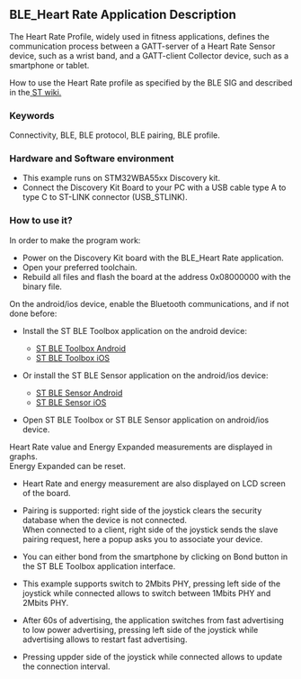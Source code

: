 ## __BLE_Heart Rate Application Description__

The Heart Rate Profile, widely used in fitness applications, defines the communication process between a GATT-server of a Heart Rate Sensor device, such as a wrist band, and a GATT-client Collector device, such as a smartphone or tablet.  

How to use the Heart Rate profile as specified by the BLE SIG and described in the<a href="https://wiki.st.com/stm32mcu/wiki/Connectivity:STM32WBA_HeartRate#Heart_Rate_Profile"> ST wiki.</a>  

### __Keywords__

Connectivity, BLE, BLE protocol, BLE pairing, BLE profile.  

### __Hardware and Software environment__

  - This example runs on STM32WBA55xx Discovery kit.  
  - Connect the Discovery Kit Board to your PC with a USB cable type A to type C to ST-LINK connector (USB_STLINK).  

### __How to use it?__

In order to make the program work:  

- Power on the Discovery Kit board with the BLE_Heart Rate application.  
- Open your preferred toolchain.  
- Rebuild all files and flash the board at the address 0x08000000 with the binary file.  

On the android/ios device, enable the Bluetooth communications, and if not done before:  

- Install the ST BLE Toolbox application on the android device:  
  - <a href="https://play.google.com/store/apps/details?id=com.st.dit.stbletoolbox"> ST BLE Toolbox Android</a>  
  - <a href="https://apps.apple.com/us/app/st-ble-toolbox/id1531295550"> ST BLE Toolbox iOS</a>  

- Or install the ST BLE Sensor application on the android/ios device:  
  - <a href="https://play.google.com/store/apps/details?id=com.st.bluems"> ST BLE Sensor Android</a>  
  - <a href="https://itunes.apple.com/us/App/st-bluems/id993670214?mt=8"> ST BLE Sensor iOS</a>  

- Open ST BLE Toolbox or ST BLE Sensor application on android/ios device.  

Heart Rate value and Energy Expanded measurements are displayed in graphs.  
Energy Expanded can be reset.  

- Heart Rate and energy measurement are also displayed on LCD screen of the board.  
- Pairing is supported: right side of the joystick clears the security database when the device is not connected.  
When connected to a client, right side of the joystick sends the slave pairing request, here a popup asks you to associate your device.  

- You can either bond from the smartphone by clicking on Bond button in the ST BLE Toolbox application interface.  
- This example supports switch to 2Mbits PHY, pressing left side of the joystick while connected allows to switch between 1Mbits PHY and 2Mbits PHY.  
- After 60s of advertising, the application switches from fast advertising to low power advertising, pressing left side of the joystick while advertising allows to restart fast advertising.  
- Pressing uppder side of the joystick while connected allows to update the connection interval.  
